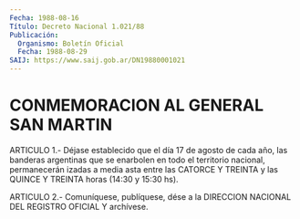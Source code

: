 ```yaml
---
Fecha: 1988-08-16
Título: Decreto Nacional 1.021/88
Publicación:
  Organismo: Boletín Oficial
  Fecha: 1988-08-29
SAIJ: https://www.saij.gob.ar/DN19880001021
---
```

# CONMEMORACION AL GENERAL SAN MARTIN

<a id="1"></a>
ARTICULO 1.- Déjase establecido que el día 17 de agosto de cada año,    las  banderas  argentinas  que  se  enarbolen  en  todo  el territorio  nacional,  permanecerán  izadas  a media asta entre las CATORCE Y TREINTA y las QUINCE Y TREINTA horas  (14:30 y 15:30 hs).

<a id="2"></a>
ARTICULO  2.-  Comuníquese,  publíquese,  dése  a la DIRECCION NACIONAL DEL REGISTRO OFICIAL Y archívese.